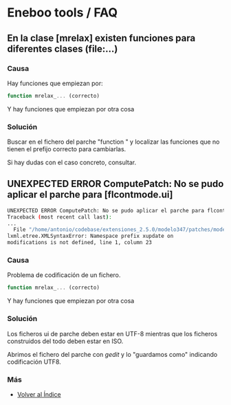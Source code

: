 # Eneboo tools / FAQ

## En la clase [mrelax] existen funciones para diferentes clases (file:...)

### Causa
Hay funciones que empiezan por:
```js
function mrelax_... (correcto)
```
Y hay funciones que empiezan por otra cosa

### Solución
Buscar en el fichero del parche "function " y localizar las funciones que no tienen el prefijo correcto para cambiarlas.

Si hay dudas con el caso concreto, consultar.


## UNEXPECTED ERROR ComputePatch: No se pudo aplicar el parche para [flcontmode.ui]
```sh
UNEXPECTED ERROR ComputePatch: No se pudo aplicar el parche para flcontmode.ui
Traceback (most recent call last):
...
  File "/home/antonio/codebase/extensiones_2.5.0/modelo347/patches/modelo347/flcontmode.ui", line 1
lxml.etree.XMLSyntaxError: Namespace prefix xupdate on 
modifications is not defined, line 1, column 23
```

### Causa
Problema de codificación de un fichero.

```js
function mrelax_... (correcto)
```
Y hay funciones que empiezan por otra cosa

### Solución
Los ficheros ui de parche deben estar en UTF-8 mientras que los ficheros construidos del todo deben estar en ISO.

Abrimos el fichero del parche con _gedit_ y lo "guardamos como" indicando codificación UTF8.

### Más

- [Volver al Índice](./index.md)
